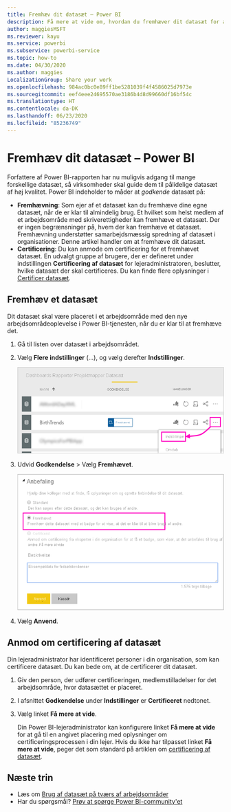 ```yaml
---
title: Fremhæv dit datasæt – Power BI
description: Få mere at vide om, hvordan du fremhæver dit datasæt for at guide virksomhedsbrugere til pålidelige datasæt af høj kvalitet.
author: maggiesMSFT
ms.reviewer: kayu
ms.service: powerbi
ms.subservice: powerbi-service
ms.topic: how-to
ms.date: 04/30/2020
ms.author: maggies
LocalizationGroup: Share your work
ms.openlocfilehash: 984ac0bc0e89ff1be5281039f4f4586025d7973e
ms.sourcegitcommit: eef4eee24695570ae3186b4d8d99660df16bf54c
ms.translationtype: HT
ms.contentlocale: da-DK
ms.lasthandoff: 06/23/2020
ms.locfileid: "85236749"
---
```

# <a name="promote-your-dataset---power-bi"></a>Fremhæv dit datasæt – Power BI

Forfattere af Power BI-rapporten har nu muligvis adgang til mange forskellige datasæt, så virksomheder skal guide dem til pålidelige datasæt af høj kvalitet. Power BI indeholder to måder at *godkende* datasæt på:

- **Fremhævning**: Som ejer af et datasæt kan du fremhæve dine egne datasæt, når de er klar til almindelig brug. Et hvilket som helst medlem af et arbejdsområde med skriverettigheder kan fremhæve et datasæt. Der er ingen begrænsninger på, hvem der kan fremhæve et datasæt. Fremhævning understøtter samarbejdsmæssig spredning af datasæt i organisationer. Denne artikel handler om at fremhæve dit datasæt.
- **Certificering**: Du kan anmode om certificering for et fremhævet datasæt. En udvalgt gruppe af brugere, der er defineret under indstillingen **Certificering af datasæt** for lejeradministratoren, beslutter, hvilke datasæt der skal certificeres. Du kan finde flere oplysninger i [Certificer datasæt](service-datasets-certify.md).

## <a name="promote-a-dataset"></a>Fremhæv et datasæt

Dit datasæt skal være placeret i et arbejdsområde med den nye arbejdsområdeoplevelse i Power BI-tjenesten, når du er klar til at fremhæve det.

1. Gå til listen over datasæt i arbejdsområdet.
 
1. Vælg **Flere indstillinger** (...), og vælg derefter **Indstillinger**.

    ![Vælg ellipsen ud for datasættet](media/service-datasets-certify-promote/power-bi-dataset-settings.png)

1. Udvid **Godkendelse** > Vælg **Fremhævet**.

    ![Vælg Fremhævet og Anvend](media/service-datasets-certify-promote/power-bi-dataset-promoted-endorsement.png)

1. Vælg **Anvend**.

## <a name="request-dataset-certification"></a>Anmod om certificering af datasæt

Din lejeradministrator har identificeret personer i din organisation, som kan certificere datasæt. Du kan bede om, at de certificerer dit datasæt.

1. Giv den person, der udfører certificeringen, medlemstilladelser for det arbejdsområde, hvor datasættet er placeret.

1. I afsnittet **Godkendelse** under **Indstillinger** er **Certificeret** nedtonet.

1. Vælg linket **Få mere at vide**.

    Din Power BI-lejeradministrator kan konfigurere linket **Få mere at vide** for at gå til en angivet placering med oplysninger om certificeringsprocessen i din lejer.   Hvis du ikke har tilpasset linket **Få mere at vide**, peger det som standard på artiklen om [certificering af datasæt](service-datasets-certify.md).

## <a name="next-steps"></a>Næste trin

* Læs om [Brug af datasæt på tværs af arbejdsområder](service-datasets-across-workspaces.md)
* Har du spørgsmål? [Prøv at spørge Power BI-community'et](https://community.powerbi.com/)
